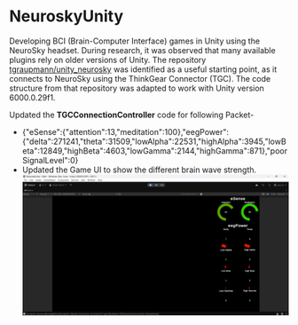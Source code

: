 # NeuroskyUnity
Developing BCI (Brain-Computer Interface) games in Unity using the NeuroSky headset. During research, it was observed that many available plugins rely on older versions of Unity. The repository [tgraupmann/unity_neurosky](https://github.com/tgraupmann/unity_neurosky.git) was identified as a useful starting point, as it connects to NeuroSky using the ThinkGear Connector (TGC). The code structure from that repository was adapted to work with Unity version 6000.0.29f1.

Updated the **TGCConnectionController** code for following Packet-
- {"eSense":{"attention":13,"meditation":100},"eegPower":{"delta":271241,"theta":31509,"lowAlpha":22531,"highAlpha":3945,"lowBeta":12849,"highBeta":4603,"lowGamma":2144,"highGamma":871},"poorSignalLevel":0}
- Updated the Game UI to show the different brain wave strength.
![GameUI](https://github.com/solothinker/NeuroskyUnity/blob/main/GameImg/GUI.png)
